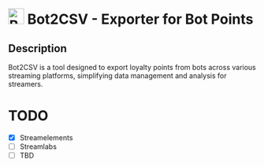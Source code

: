 # <img src="https://github.com/GoWMan813/Bot2CSV/assets/33267417/a03c8b8a-560e-4321-b526-3b59f869d9a9" alt="Bot2CSV" width="32" height="32" /> Bot2CSV - Exporter for Bot Points

## Description
Bot2CSV is a tool designed to export loyalty points from bots across various streaming platforms, simplifying data management and analysis for streamers.


# TODO
- [x] Streamelements
- [ ] Streamlabs
- [ ] TBD
